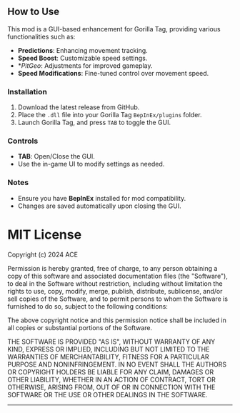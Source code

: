 


## How to Use

This mod is a GUI-based enhancement for Gorilla Tag, providing various functionalities such as:
- **Predictions**: Enhancing movement tracking.
- **Speed Boost**: Customizable speed settings.
- **PitGeo*: Adjustments for improved gameplay.
- **Speed Modifications**: Fine-tuned control over movement speed.

### Installation
1. Download the latest release from GitHub.
2. Place the `.dll` file into your Gorilla Tag `BepInEx/plugins` folder.
3. Launch Gorilla Tag, and press `TAB` to toggle the GUI.

### Controls
- **TAB**: Open/Close the GUI.
- Use the in-game UI to modify settings as needed.

### Notes
- Ensure you have **BepInEx** installed for mod compatibility.
- Changes are saved automatically upon closing the GUI.
# MIT License

Copyright (c) 2024 ACE

Permission is hereby granted, free of charge, to any person obtaining a copy
of this software and associated documentation files (the "Software"), to deal
in the Software without restriction, including without limitation the rights
to use, copy, modify, merge, publish, distribute, sublicense, and/or sell
copies of the Software, and to permit persons to whom the Software is
furnished to do so, subject to the following conditions:

The above copyright notice and this permission notice shall be included in all
copies or substantial portions of the Software.

THE SOFTWARE IS PROVIDED "AS IS", WITHOUT WARRANTY OF ANY KIND, EXPRESS OR
IMPLIED, INCLUDING BUT NOT LIMITED TO THE WARRANTIES OF MERCHANTABILITY,
FITNESS FOR A PARTICULAR PURPOSE AND NONINFRINGEMENT. IN NO EVENT SHALL THE
AUTHORS OR COPYRIGHT HOLDERS BE LIABLE FOR ANY CLAIM, DAMAGES OR OTHER
LIABILITY, WHETHER IN AN ACTION OF CONTRACT, TORT OR OTHERWISE, ARISING FROM,
OUT OF OR IN CONNECTION WITH THE SOFTWARE OR THE USE OR OTHER DEALINGS IN THE
SOFTWARE.

---

